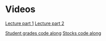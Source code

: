 # Videos

[Lecture part 1](https://vimeo.com/272689611)
[Lecture part 2](https://vimeo.com/272689660)

[Student grades code along](https://vimeo.com/264345084)
[Stocks code along](https://vimeo.com/272667529)
